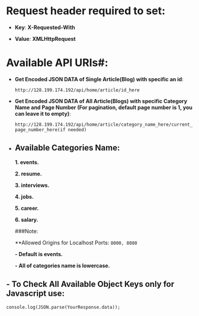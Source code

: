 # Request header required to set:
- **Key**: **X-Requested-With**

- **Value**: **XMLHttpRequest**
# Available API URIs#:
- **Get Encoded JSON DATA of Single Article(Blog) with specific an id**:

  `http://128.199.174.192/api/home/article/id_here`
- **Get Encoded JSON DATA of All Article(Blogs) with specific Category Name and Page Number (For pagination, default page number is 1, you can leave it to empty)**:

  `http://128.199.174.192/api/home/article/category_name_here/current_page_number_here(if needed)`

 - ## Available Categories Name:
   **1. events.**
   
   **2. resume.**
   
   **3. interviews.**
   
   **4. jobs.**
   
   **5. career.**
   
   **6. salary.**
   
   ###Note:
   
   **Allowed Origins for Localhost Ports:
   `8000,
   8080`
   
   **- Default is events.**
   
   **- All of categories name is lowercase.**
  
 ## - To Check All Available Object Keys only for Javascript use:
    console.log(JSON.parse(YourResponse.data));

 
 
 
